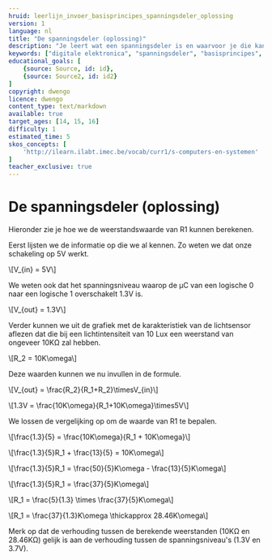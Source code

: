 ```yaml
---
hruid: leerlijn_invoer_basisprincipes_spanningsdeler_oplossing
version: 1
language: nl
title: "De spanningsdeler (oplossing)"
description: "Je leert wat een spanningsdeler is en waarvoor je die kan gebruiken."
keywords: ["digitale elektronica", "spanningsdeler", "basisprincipes", "microcontroller", "µC", "arduino", "dwenguino"]
educational_goals: [
    {source: Source, id: id}, 
    {source: Source2, id: id2}
]
copyright: dwengo
licence: dwengo
content_type: text/markdown
available: true
target_ages: [14, 15, 16]
difficulty: 1
estimated_time: 5
skos_concepts: [
    'http://ilearn.ilabt.imec.be/vocab/curr1/s-computers-en-systemen'
]
teacher_exclusive: true
---
```


# De spanningsdeler (oplossing)


Hieronder zie je hoe we de weerstandswaarde van R1 kunnen berekenen.

Eerst lijsten we de informatie op die we al kennen. Zo weten we dat onze schakeling op 5V werkt.

\\[V_{in} = 5V\\]

We weten ook dat het spanningsniveau waarop de µC van een logische 0 naar een logische 1 overschakelt 1.3V is.

\\[V_{out} = 1.3V\\]

Verder kunnen we uit de grafiek met de karakteristiek van de lichtsensor aflezen dat die bij een lichtintensiteit van 10 Lux een weerstand van ongeveer 10KΩ zal hebben.

\\[R_2 = 10K\omega\\]

Deze waarden kunnen we nu invullen in de formule.

\\[V_{out} = \frac{R_2}{R_1+R_2}\timesV_{in}\\]

\\[1.3V = \frac{10K\omega}{R_1+10K\omega}\times5V\\]

We lossen de vergelijking op om de waarde van R1 te bepalen.

\\[\frac{1.3}{5} = \frac{10K\omega}{R_1 + 10K\omega}\\]

\\[\frac{1.3}{5}R_1 + \frac{13}{5} = 10K\omega\\]

\\[\frac{1.3}{5}R_1 = \frac{50}{5}K\omega - \frac{13}{5}K\omega\\]

\\[\frac{1.3}{5}R_1 = \frac{37}{5}K\omega\\]

\\[R_1 = \frac{5}{1.3} \times \frac{37}{5}K\omega\\]

\\[R_1 = \frac{37}{1.3}K\omega \thickapprox 28.46K\omega\\]


Merk op dat de verhouding tussen de berekende weerstanden (10KΩ en 28.46KΩ) gelijk is aan de verhouding tussen de spanningsniveau's (1.3V en 3.7V).

